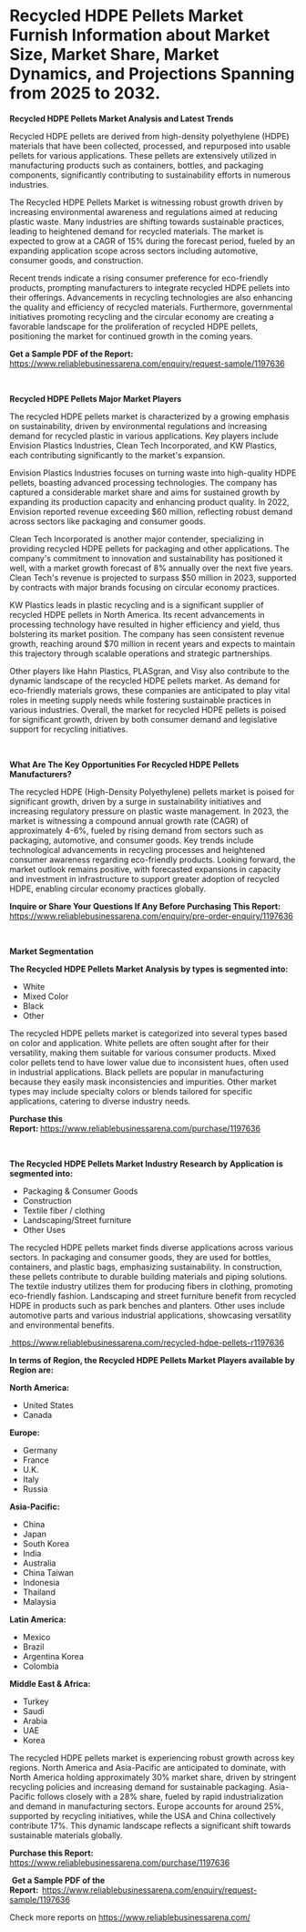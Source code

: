 <p><h1>Recycled HDPE Pellets Market Furnish Information about Market Size, Market Share, Market Dynamics, and Projections Spanning from 2025 to 2032.</h1></p><p><strong>Recycled HDPE Pellets Market Analysis and Latest Trends</strong></p>
<p><p>Recycled HDPE pellets are derived from high-density polyethylene (HDPE) materials that have been collected, processed, and repurposed into usable pellets for various applications. These pellets are extensively utilized in manufacturing products such as containers, bottles, and packaging components, significantly contributing to sustainability efforts in numerous industries.</p><p>The Recycled HDPE Pellets Market is witnessing robust growth driven by increasing environmental awareness and regulations aimed at reducing plastic waste. Many industries are shifting towards sustainable practices, leading to heightened demand for recycled materials. The market is expected to grow at a CAGR of 15% during the forecast period, fueled by an expanding application scope across sectors including automotive, consumer goods, and construction. </p><p>Recent trends indicate a rising consumer preference for eco-friendly products, prompting manufacturers to integrate recycled HDPE pellets into their offerings. Advancements in recycling technologies are also enhancing the quality and efficiency of recycled materials. Furthermore, governmental initiatives promoting recycling and the circular economy are creating a favorable landscape for the proliferation of recycled HDPE pellets, positioning the market for continued growth in the coming years.</p></p>
<p><strong>Get a Sample PDF of the Report:&nbsp;</strong> <a href="https://www.reliablebusinessarena.com/enquiry/request-sample/1197636?utm_campaign=3559&utm_medium=2&utm_source=Github&utm_content=ia&utm_term=01042025&utm_id=recycled-hdpe-pellets">https://www.reliablebusinessarena.com/enquiry/request-sample/1197636</a></p>
<p>&nbsp;</p>
<p><strong>Recycled HDPE Pellets Major Market Players</strong></p>
<p><p>The recycled HDPE pellets market is characterized by a growing emphasis on sustainability, driven by environmental regulations and increasing demand for recycled plastic in various applications. Key players include Envision Plastics Industries, Clean Tech Incorporated, and KW Plastics, each contributing significantly to the market's expansion.</p><p>Envision Plastics Industries focuses on turning waste into high-quality HDPE pellets, boasting advanced processing technologies. The company has captured a considerable market share and aims for sustained growth by expanding its production capacity and enhancing product quality. In 2022, Envision reported revenue exceeding $60 million, reflecting robust demand across sectors like packaging and consumer goods.</p><p>Clean Tech Incorporated is another major contender, specializing in providing recycled HDPE pellets for packaging and other applications. The company's commitment to innovation and sustainability has positioned it well, with a market growth forecast of 8% annually over the next five years. Clean Tech's revenue is projected to surpass $50 million in 2023, supported by contracts with major brands focusing on circular economy practices.</p><p>KW Plastics leads in plastic recycling and is a significant supplier of recycled HDPE pellets in North America. Its recent advancements in processing technology have resulted in higher efficiency and yield, thus bolstering its market position. The company has seen consistent revenue growth, reaching around $70 million in recent years and expects to maintain this trajectory through scalable operations and strategic partnerships.</p><p>Other players like Hahn Plastics, PLASgran, and Visy also contribute to the dynamic landscape of the recycled HDPE pellets market. As demand for eco-friendly materials grows, these companies are anticipated to play vital roles in meeting supply needs while fostering sustainable practices in various industries. Overall, the market for recycled HDPE pellets is poised for significant growth, driven by both consumer demand and legislative support for recycling initiatives.</p></p>
<p>&nbsp;</p>
<p><strong>What Are The Key Opportunities For Recycled HDPE Pellets Manufacturers?</strong></p>
<p><p>The recycled HDPE (High-Density Polyethylene) pellets market is poised for significant growth, driven by a surge in sustainability initiatives and increasing regulatory pressure on plastic waste management. In 2023, the market is witnessing a compound annual growth rate (CAGR) of approximately 4-6%, fueled by rising demand from sectors such as packaging, automotive, and consumer goods. Key trends include technological advancements in recycling processes and heightened consumer awareness regarding eco-friendly products. Looking forward, the market outlook remains positive, with forecasted expansions in capacity and investment in infrastructure to support greater adoption of recycled HDPE, enabling circular economy practices globally.</p></p>
<p><strong>Inquire or Share Your Questions If Any Before Purchasing This Report:</strong> <a href="https://www.reliablebusinessarena.com/enquiry/pre-order-enquiry/1197636?utm_campaign=3559&utm_medium=2&utm_source=Github&utm_content=ia&utm_term=01042025&utm_id=recycled-hdpe-pellets">https://www.reliablebusinessarena.com/enquiry/pre-order-enquiry/1197636</a></p>
<p>&nbsp;</p>
<p><strong>Market Segmentation</strong></p>
<p><strong>The Recycled HDPE Pellets Market Analysis by types is segmented into:</strong></p>
<p><ul><li>White</li><li>Mixed Color</li><li>Black</li><li>Other</li></ul></p>
<p><p>The recycled HDPE pellets market is categorized into several types based on color and application. White pellets are often sought after for their versatility, making them suitable for various consumer products. Mixed color pellets tend to have lower value due to inconsistent hues, often used in industrial applications. Black pellets are popular in manufacturing because they easily mask inconsistencies and impurities. Other market types may include specialty colors or blends tailored for specific applications, catering to diverse industry needs.</p></p>
<p><strong>Purchase this Report:&nbsp;</strong><a href="https://www.reliablebusinessarena.com/purchase/1197636?utm_campaign=3559&utm_medium=2&utm_source=Github&utm_content=ia&utm_term=01042025&utm_id=recycled-hdpe-pellets">https://www.reliablebusinessarena.com/purchase/1197636</a></p>
<p>&nbsp;</p>
<p><strong>The Recycled HDPE Pellets Market Industry Research by Application is segmented into:</strong></p>
<p><ul><li>Packaging & Consumer Goods</li><li>Construction</li><li>Textile fiber / clothing</li><li>Landscaping/Street furniture</li><li>Other Uses</li></ul></p>
<p><p>The recycled HDPE pellets market finds diverse applications across various sectors. In packaging and consumer goods, they are used for bottles, containers, and plastic bags, emphasizing sustainability. In construction, these pellets contribute to durable building materials and piping solutions. The textile industry utilizes them for producing fibers in clothing, promoting eco-friendly fashion. Landscaping and street furniture benefit from recycled HDPE in products such as park benches and planters. Other uses include automotive parts and various industrial applications, showcasing versatility and environmental benefits.</p></p>
<p><a href="https://www.reliablebusinessarena.com/recycled-hdpe-pellets-r1197636?utm_campaign=3559&utm_medium=2&utm_source=Github&utm_content=ia&utm_term=01042025&utm_id=recycled-hdpe-pellets">&nbsp;https://www.reliablebusinessarena.com/recycled-hdpe-pellets-r1197636</a></p>
<p><strong>In terms of Region, the Recycled HDPE Pellets Market Players available by Region are:</strong></p>
<p>
    <p> <strong> North America: </strong>
        <ul>
            <li>United States</li>
            <li>Canada</li>
        </ul>
        </p> 
    <p> <strong> Europe: </strong>
        <ul>
            <li>Germany</li>
            <li>France</li>
            <li>U.K.</li>
            <li>Italy</li>
            <li>Russia</li>
        </ul>
        </p> 
    <p> <strong> Asia-Pacific: </strong>
        <ul>
            <li>China</li>
            <li>Japan</li>
            <li>South Korea</li>
            <li>India</li>
            <li>Australia</li>
            <li>China Taiwan</li>
            <li>Indonesia</li>
            <li>Thailand</li>
            <li>Malaysia</li>
        </ul>
        </p> 
    <p> <strong> Latin America: </strong>
        <ul>
            <li>Mexico</li>
            <li>Brazil</li>
            <li>Argentina Korea</li>
            <li>Colombia</li>
        </ul>
        </p> 
    <p> <strong> Middle East & Africa: </strong>
        <ul>
            <li>Turkey</li>
            <li>Saudi</li>
            <li>Arabia</li>
            <li>UAE</li>
            <li>Korea</li>
        </ul>
    </p>
    </p>
<p><p>The recycled HDPE pellets market is experiencing robust growth across key regions. North America and Asia-Pacific are anticipated to dominate, with North America holding approximately 30% market share, driven by stringent recycling policies and increasing demand for sustainable packaging. Asia-Pacific follows closely with a 28% share, fueled by rapid industrialization and demand in manufacturing sectors. Europe accounts for around 25%, supported by recycling initiatives, while the USA and China collectively contribute 17%. This dynamic landscape reflects a significant shift towards sustainable materials globally.</p></p>
<p><strong>Purchase this Report: </strong><a href="https://www.reliablebusinessarena.com/purchase/1197636?utm_campaign=3559&utm_medium=2&utm_source=Github&utm_content=ia&utm_term=01042025&utm_id=recycled-hdpe-pellets">https://www.reliablebusinessarena.com/purchase/1197636</a></p>
<p>&nbsp;<strong>Get a Sample PDF of the Report:&nbsp;&nbsp;</strong><a href="https://www.reliablebusinessarena.com/enquiry/request-sample/1197636?utm_campaign=3559&utm_medium=2&utm_source=Github&utm_content=ia&utm_term=01042025&utm_id=recycled-hdpe-pellets">https://www.reliablebusinessarena.com/enquiry/request-sample/1197636</a></p>
<p><strong></strong></p>
<p>Check more reports on <a href="https://www.reliablebusinessarena.com/?utm_campaign=3559&utm_medium=2&utm_source=Github&utm_content=ia&utm_term=01042025&utm_id=recycled-hdpe-pellets">https://www.reliablebusinessarena.com/</a></p>